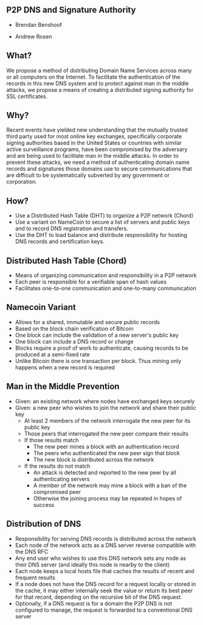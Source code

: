 P2P DNS and Signature Authority
----

- Brendan Benshoof

- Andrew Rosen

## What?

We propose a method of distributing Domain Name Services across many
or all computers on the Internet. To facilitate the authentication of the records
in this new DNS system and to protect against man in the middle attacks, we propose
a means of creating a distributed signing authority for SSL certificates.

## Why?
Recent events have yielded new understanding that the mutually
trusted third party used for most online key exchanges, specifically corporate
signing authorities based in the United States or countries with similar active
surveillance programs, have been compromised by the adversary and are being used
to facilitate man in the middle attacks. In order to prevent these attacks, we
need a method of authenticating domain name records and signatures those domains
use to secure communications that are difficult to be systematically subverted
by any government or corporation.

## How?

- Use a Distributed Hash Table (DHT) to organize a P2P network (Chord)
- Use a variant on NameCoin to secure a list of servers and public keys and to
record DNS registration and transfers.
- Use the DHT to load balance and distribute responsibility for hosting DNS
records and certification keys.

## Distributed Hash Table (Chord)

- Means of organizing communication and responsibility in a P2P network
- Each peer is responsible for a verifiable span of hash values
- Facilitates one-to-one communication and one-to-many communication

## Namecoin Variant

- Allows for a shared, immutable and secure public records
- Based on the block chain verification of Bitcoin
- One block can include the validation of a new server's public key
- One block can include a DNS record or change
- Blocks require a proof of work to authenticate, causing records to be
produced at a semi-fixed rate
- Unlike Bitcoin there is one transaction per block. Thus mining only happens when
a new record is required

## Man in the Middle Prevention

- Given: an existing network where nodes have exchanged keys securely
- Given: a new peer who wishes to join the network and share their public key
    - At least 2 members of the network interrogate the new peer for its public key
    - Those peers that interrogated the new peer compare their results
    - If those results match
        - The new peer mines a block with an authentication record
        - The peers who authenticated the new peer sign that block
        - The new block is distributed across the network
    - If the results do not match
        - An attack is detected and reported to the new peer by all authenticating servers
        - A member of the network may mine a block with a ban of the compromised peer
        - Otherwise the joining process may be repeated in hopes of success

## Distribution of DNS
- Responsibility for serving DNS records is distributed across the network
- Each node of the network acts as a DNS server reverse compatible with the DNS RFC
- Any end user who wishes to use this DNS network sets any node as their DNS server (and ideally this node is nearby to the client)
- Each node keeps a local hosts file that caches the results of recent and frequent results
- If a node does not have the DNS record for a request locally or stored in the cache, it may either internally seek the value or return its 
best peer for that record, depending on the recursive bit of the DNS request.
- Optionally, if a DNS request is for a domain the P2P DNS is not configured to manage, the request is forwarded to a conventional DNS server
